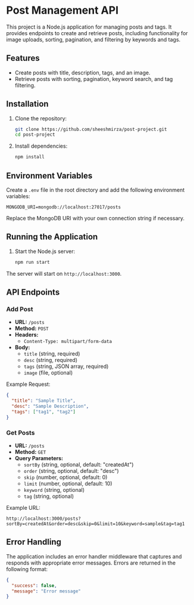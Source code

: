 # Post Management API

This project is a Node.js application for managing posts and tags. It provides endpoints to create and retrieve posts, including functionality for image uploads, sorting, pagination, and filtering by keywords and tags.

## Features

- Create posts with title, description, tags, and an image.
- Retrieve posts with sorting, pagination, keyword search, and tag filtering.

## Installation

1. Clone the repository:

   ```bash
   git clone https://github.com/sheeshmirza/post-project.git
   cd post-project
   ```

2. Install dependencies:

   ```bash
   npm install
   ```

## Environment Variables

Create a `.env` file in the root directory and add the following environment variables:

```
MONGODB_URI=mongodb://localhost:27017/posts
```

Replace the MongoDB URI with your own connection string if necessary.

## Running the Application

1. Start the Node.js server:

   ```bash
   npm run start
   ```

The server will start on `http://localhost:3000`.

## API Endpoints

### Add Post

- **URL:** `/posts`
- **Method:** `POST`
- **Headers:**
  - `Content-Type: multipart/form-data`
- **Body:**
  - `title` (string, required)
  - `desc` (string, required)
  - `tags` (string, JSON array, required)
  - `image` (file, optional)

Example Request:

```json
{
  "title": "Sample Title",
  "desc": "Sample Description",
  "tags": ["tag1", "tag2"]
}
```

### Get Posts

- **URL:** `/posts`
- **Method:** `GET`
- **Query Parameters:**
  - `sortBy` (string, optional, default: "createdAt")
  - `order` (string, optional, default: "desc")
  - `skip` (number, optional, default: 0)
  - `limit` (number, optional, default: 10)
  - `keyword` (string, optional)
  - `tag` (string, optional)

Example URL:

```
http://localhost:3000/posts?sortBy=createdAt&order=desc&skip=0&limit=10&keyword=sample&tag=tag1
```

## Error Handling

The application includes an error handler middleware that captures and responds with appropriate error messages. Errors are returned in the following format:

```json
{
  "success": false,
  "message": "Error message"
}
```
